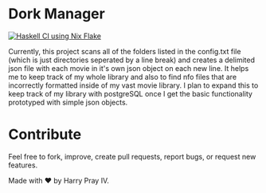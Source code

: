 # Dork Manager

[![Haskell CI using Nix Flake](https://github.com/cardanonix/pelotero-engine/actions/workflows/haskell.yml/badge.svg)](https://github.com/cardanonix/pelotero-engine/actions/workflows/haskell.yml)

Currently, this project scans all of the folders listed in the config.txt file (which is just directories seperated by a line break) and creates a delimited json file with each movie in it's own json object on each new line.  It helps me to keep track of my whole library and also to find nfo files that are incorrectly formatted inside of my vast movie library.  I plan to expand this to keep track of my library with postgreSQL once I get the basic functionality prototyped with simple json objects. 

# Contribute
Feel free to fork, improve, create pull requests, report bugs, or request new features.

Made with ❤️ by Harry Pray IV.
